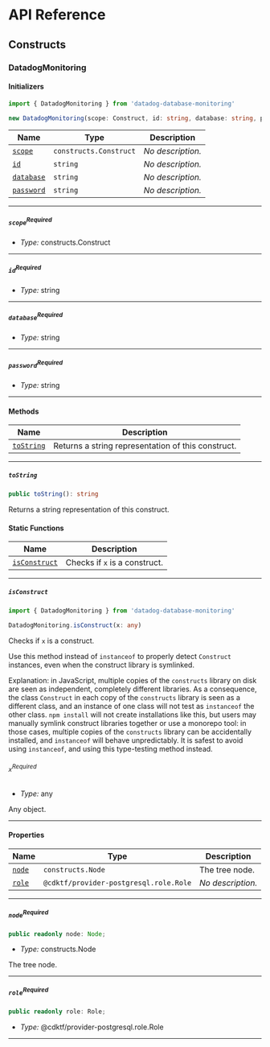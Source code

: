 # API Reference <a name="API Reference" id="api-reference"></a>

## Constructs <a name="Constructs" id="Constructs"></a>

### DatadogMonitoring <a name="DatadogMonitoring" id="datadog-database-monitoring.DatadogMonitoring"></a>

#### Initializers <a name="Initializers" id="datadog-database-monitoring.DatadogMonitoring.Initializer"></a>

```typescript
import { DatadogMonitoring } from 'datadog-database-monitoring'

new DatadogMonitoring(scope: Construct, id: string, database: string, password: string)
```

| **Name** | **Type** | **Description** |
| --- | --- | --- |
| <code><a href="#datadog-database-monitoring.DatadogMonitoring.Initializer.parameter.scope">scope</a></code> | <code>constructs.Construct</code> | *No description.* |
| <code><a href="#datadog-database-monitoring.DatadogMonitoring.Initializer.parameter.id">id</a></code> | <code>string</code> | *No description.* |
| <code><a href="#datadog-database-monitoring.DatadogMonitoring.Initializer.parameter.database">database</a></code> | <code>string</code> | *No description.* |
| <code><a href="#datadog-database-monitoring.DatadogMonitoring.Initializer.parameter.password">password</a></code> | <code>string</code> | *No description.* |

---

##### `scope`<sup>Required</sup> <a name="scope" id="datadog-database-monitoring.DatadogMonitoring.Initializer.parameter.scope"></a>

- *Type:* constructs.Construct

---

##### `id`<sup>Required</sup> <a name="id" id="datadog-database-monitoring.DatadogMonitoring.Initializer.parameter.id"></a>

- *Type:* string

---

##### `database`<sup>Required</sup> <a name="database" id="datadog-database-monitoring.DatadogMonitoring.Initializer.parameter.database"></a>

- *Type:* string

---

##### `password`<sup>Required</sup> <a name="password" id="datadog-database-monitoring.DatadogMonitoring.Initializer.parameter.password"></a>

- *Type:* string

---

#### Methods <a name="Methods" id="Methods"></a>

| **Name** | **Description** |
| --- | --- |
| <code><a href="#datadog-database-monitoring.DatadogMonitoring.toString">toString</a></code> | Returns a string representation of this construct. |

---

##### `toString` <a name="toString" id="datadog-database-monitoring.DatadogMonitoring.toString"></a>

```typescript
public toString(): string
```

Returns a string representation of this construct.

#### Static Functions <a name="Static Functions" id="Static Functions"></a>

| **Name** | **Description** |
| --- | --- |
| <code><a href="#datadog-database-monitoring.DatadogMonitoring.isConstruct">isConstruct</a></code> | Checks if `x` is a construct. |

---

##### `isConstruct` <a name="isConstruct" id="datadog-database-monitoring.DatadogMonitoring.isConstruct"></a>

```typescript
import { DatadogMonitoring } from 'datadog-database-monitoring'

DatadogMonitoring.isConstruct(x: any)
```

Checks if `x` is a construct.

Use this method instead of `instanceof` to properly detect `Construct`
instances, even when the construct library is symlinked.

Explanation: in JavaScript, multiple copies of the `constructs` library on
disk are seen as independent, completely different libraries. As a
consequence, the class `Construct` in each copy of the `constructs` library
is seen as a different class, and an instance of one class will not test as
`instanceof` the other class. `npm install` will not create installations
like this, but users may manually symlink construct libraries together or
use a monorepo tool: in those cases, multiple copies of the `constructs`
library can be accidentally installed, and `instanceof` will behave
unpredictably. It is safest to avoid using `instanceof`, and using
this type-testing method instead.

###### `x`<sup>Required</sup> <a name="x" id="datadog-database-monitoring.DatadogMonitoring.isConstruct.parameter.x"></a>

- *Type:* any

Any object.

---

#### Properties <a name="Properties" id="Properties"></a>

| **Name** | **Type** | **Description** |
| --- | --- | --- |
| <code><a href="#datadog-database-monitoring.DatadogMonitoring.property.node">node</a></code> | <code>constructs.Node</code> | The tree node. |
| <code><a href="#datadog-database-monitoring.DatadogMonitoring.property.role">role</a></code> | <code>@cdktf/provider-postgresql.role.Role</code> | *No description.* |

---

##### `node`<sup>Required</sup> <a name="node" id="datadog-database-monitoring.DatadogMonitoring.property.node"></a>

```typescript
public readonly node: Node;
```

- *Type:* constructs.Node

The tree node.

---

##### `role`<sup>Required</sup> <a name="role" id="datadog-database-monitoring.DatadogMonitoring.property.role"></a>

```typescript
public readonly role: Role;
```

- *Type:* @cdktf/provider-postgresql.role.Role

---





